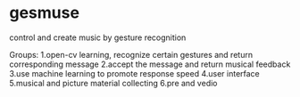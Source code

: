 # gesmuse
control and create music by gesture recognition

Groups:
1.open-cv learning, recognize certain gestures and return corresponding message
2.accept the message and return musical feedback
3.use machine learning to promote response speed
4.user  interface
5.musical and picture material collecting
6.pre and vedio
